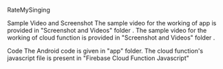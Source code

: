 RateMySinging

Sample Video and Screenshot
    The sample video for the working of app is provided in "Screenshot and Videos" folder .
    The sample video for the working of cloud function is provided in "Screenshot and Videos" folder .

Code
    The Android code is given in "app" folder.
    The cloud function's javascript file is present in "Firebase Cloud Function Javascript"
